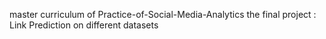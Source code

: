 master curriculum of Practice-of-Social-Media-Analytics
the final project : Link Prediction on different datasets
